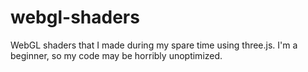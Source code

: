 webgl-shaders
===============
WebGL shaders that I made during my spare time using three.js. I'm a beginner, so my code may be horribly unoptimized.